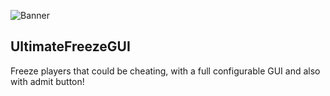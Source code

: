 ![Banner](https://i.imgur.com/kHTqnOE.jpg)

## UltimateFreezeGUI
Freeze players that could be cheating, with a full configurable GUI and also with admit button!
